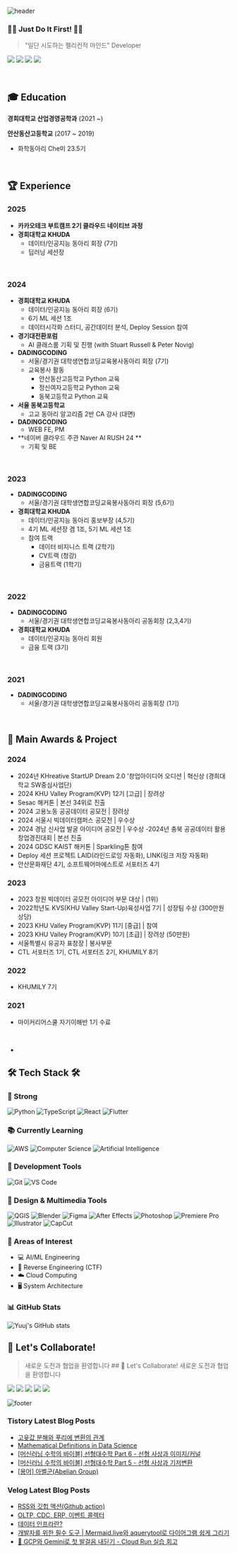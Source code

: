 ![header](https://capsule-render.vercel.app/api?type=waving&color=timeGradient&height=200&section=header&text=YujinJeong&fontSize=50&animation=fadeIn&desc=Pelican%20Mindset%20Developer%20🦈&descAlignY=70)

<div align="left">
  
  ### 🏃‍♀️ Just Do It First! 🏃‍♀️
  > "일단 시도하는 펠리컨적 마인드" Developer


<a href="https://github.com/YuujInJeong/" target="_blank"><img src="https://img.shields.io/badge/GitHub-181717?style=flat-square&logo=GitHub&logoColor=white"/></a>
<a href="https://www.instagram.com/dbwlswjd_/" target="_blank"><img src="https://img.shields.io/badge/Instagram-E4405F?style=flat-square&logo=Instagram&logoColor=white"/></a>
<a href="mailto:yujin010917@khu.ac.kr" target="_blank"><img src="https://img.shields.io/badge/yujin010917@khu.ac.kr-EA4335?style=flat-square&logo=Gmail&logoColor=white"/></a>
<a href="https://velog.io/@yujin_jeong/posts" target="_blank"><img src="https://img.shields.io/badge/Velog-3DDC84?style=flat-square&logo=Blogger&logoColor=white"/></a>
  
  <br>
  
  ## 🎓 Education
  
  **경희대학교 산업경영공학과** (2021 ~)
  
  **안산동산고등학교** (2017 ~ 2019)
  - 화학동아리 Che미 23.5기
  
  <br>

## 🏆 Experience

### 2025
- **카카오테크 부트캠프 2기 클라우드 네이티브 과정**
- **경희대학교 KHUDA** 
  - 데이터/인공지능 동아리 회장 (7기)
  - 딥러닝 세션장

<br>

### 2024
- **경희대학교 KHUDA** 
  - 데이터/인공지능 동아리 회장 (6기)
  - 6기 ML 세션 1조
  - 데이터시각화 스터디, 공간데이터 분석, Deploy Session 참여
- **경기대전환포럼**
  - AI 클래스룸 기획 및 진행 (with Stuart Russell & Peter Novig)
- **DADINGCODING**
  - 서울/경기권 대학생연합코딩교육봉사동아리 회장 (7기)
  - 교육봉사 활동
    - 안산동산고등학교 Python 교육
    - 정신여자고등학교 Python 교육
    - 동북고등학교 Python 교육
- **서울 동북고등학교** 
  - 고교 동아리 알고리즘 2반 CA 강사 (대면)
- **DADINGCODING**
  - WEB FE, PM
- **네이버 클라우드 주관 Naver AI RUSH 24 **
  - 기획 및 BE

<br>

### 2023
- **DADINGCODING**
  - 서울/경기권 대학생연합코딩교육봉사동아리 회장 (5,6기)
- **경희대학교 KHUDA**
  - 데이터/인공지능 동아리 홍보부장 (4,5기)
  - 4기 ML 세션장 겸 1조, 5기 ML 세션 1조
  - 참여 트랙
    - 데이터 비지니스 트랙 (2학기)
    - CV트랙 (청강)
    - 금융트랙 (1학기)

<br>

### 2022
- **DADINGCODING**
  - 서울/경기권 대학생연합코딩교육봉사동아리 공동회장 (2,3,4기)
- **경희대학교 KHUDA**
  - 데이터/인공지능 동아리 회원
  - 금융 트랙 (3기)

<br>

### 2021
- **DADINGCODING**
  - 서울/경기권 대학생연합코딩교육봉사동아리 공동회장 (1기)

<br>

## 🏅 Main Awards & Project
### 2024
- 2024년 KHreative StartUP Dream 2.0 '창업아이디어 오디션 | 혁신상 (경희대학교 SW중심사업단)
- 2024 KHU Valley Program(KVP) 12기 [고급] | 장려상
- Sesac 해커톤 | 본선 34위로 진출
- 2024 고용노동 공공데이터 공모전 | 장려상
- 2024 서울시 빅데이터캠퍼스 공모전 | 우수상
- 2024 경남 신사업 발굴 아이디어 공모전 | 우수상
 -2024년 충북 공공데이터 활용 창업경진대회 | 본선 진출
- 2024 GDSC KAIST 해커톤 | Sparkling톤 참여
- Deploy 세션 프로젝트 LAID(라인드로잉 자동화), LINK(링크 저장 자동화)
- 안산문화재단 4기, 소프트웨어마에스트로 서포터즈 4기

  
### 2023
- 2023 창원 빅데이터 공모전 아이디어 부문 대상 | (1위)
- 2022학년도 KVS(KHU Valley Start-Up)육성사업 7기 | 성장팀 수상 (300만원 상당)
- 2023 KHU Valley Program(KVP) 11기 [중급] | 참여
- 2023 KHU Valley Program(KVP) 10기 [초급] | 장려상 (50만원)
- 서울특별시 유공자 표창장 | 봉사부문 
- CTL 서포터즈 1기, CTL 서포터즈 2기, KHUMILY 8기

### 2022
- KHUMILY 7기

### 2021
- 마이커리어스쿨 자기이해반 1기 수료



<br>


- 

  ## 🛠 Tech Stack 🛠
  
  ### 💪 Strong
  ![Python](https://img.shields.io/badge/Python-3776AB?style=flat-square&logo=Python&logoColor=white)
  ![TypeScript](https://img.shields.io/badge/TypeScript-3178C6?style=flat-square&logo=typescript&logoColor=white)
  ![React](https://img.shields.io/badge/React-61DAFB?style=flat-square&logo=React&logoColor=black)
  ![Flutter](https://img.shields.io/badge/Flutter-02569B?style=flat-square&logo=flutter&logoColor=white)
  
  ### 📚 Currently Learning
  ![AWS](https://img.shields.io/badge/AWS-232F3E?style=flat-square&logo=amazon-aws&logoColor=white)
  ![Computer Science](https://img.shields.io/badge/Computer%20Science-FF6B6B?style=flat-square&logo=canonical&logoColor=white)
  ![Artificial Intelligence](https://img.shields.io/badge/Artificial%20Intelligence-00B2FF?style=flat-square&logo=ai&logoColor=white)
  
  ### 🔨 Development Tools
  ![Git](https://img.shields.io/badge/Git-F05032?style=flat-square&logo=git&logoColor=white)
  ![VS Code](https://img.shields.io/badge/VS%20Code-007ACC?style=flat-square&logo=visual-studio-code&logoColor=white)
  
  ### 🎨 Design & Multimedia Tools
  ![QGIS](https://img.shields.io/badge/QGIS-589632?style=flat-square&logo=qgis&logoColor=white)
  ![Blender](https://img.shields.io/badge/Blender-F5792A?style=flat-square&logo=blender&logoColor=white)
  ![Figma](https://img.shields.io/badge/Figma-F24E1E?style=flat-square&logo=figma&logoColor=white)
  ![After Effects](https://img.shields.io/badge/After%20Effects-9999FF?style=flat-square&logo=adobe-after-effects&logoColor=white)
  ![Photoshop](https://img.shields.io/badge/Photoshop-31A8FF?style=flat-square&logo=adobe-photoshop&logoColor=white)
  ![Premiere Pro](https://img.shields.io/badge/Premiere%20Pro-9999FF?style=flat-square&logo=adobe-premiere-pro&logoColor=white)
  ![Illustrator](https://img.shields.io/badge/Illustrator-FF9A00?style=flat-square&logo=adobe-illustrator&logoColor=white)
  ![CapCut](https://img.shields.io/badge/CapCut-000000?style=flat-square&logo=capcut&logoColor=white)
  
  ### 👀 Areas of Interest
  - 💻 AI/ML Engineering
  - 🔐 Reverse Engineering (CTF)
  - ☁️ Cloud Computing
  - 🖥️ System Architecture
  
  ### 📊 GitHub Stats
  ![Yuuj's GitHub stats](https://github-readme-stats.vercel.app/api?username=YuujInJeong&show_icons=true&theme=radical)
  <btr>
  
  ## 🤝 Let's Collaborate!
  > 새로운 도전과 협업을 환영합니다
    ## 🤝 Let's Collaborate!
> 새로운 도전과 협업을 환영합니다
> 
<a href="https://github.com/YuujInJeong/" target="_blank"><img src="https://img.shields.io/badge/GitHub-181717?style=flat-square&logo=GitHub&logoColor=white"/></a>
<a href="https://www.instagram.com/dbwlswjd_/" target="_blank"><img src="https://img.shields.io/badge/Instagram-E4405F?style=flat-square&logo=Instagram&logoColor=white"/></a>
<a href="mailto:yujin010917@khu.ac.kr" target="_blank"><img src="https://img.shields.io/badge/yujin010917@khu.ac.kr-EA4335?style=flat-square&logo=Gmail&logoColor=white"/></a>
<a href="https://velog.io/@yujin_jeong/posts" target="_blank"><img src="https://img.shields.io/badge/Velog-3DDC84?style=flat-square&logo=Blogger&logoColor=white"/></a>
<a href="https://realalpaca01.tistory.com/" target="_blank"><img src="https://img.shields.io/badge/Tistory-000000?style=flat-square&logo=Tistory&logoColor=white"/></a>

    
</div>

![footer](https://capsule-render.vercel.app/api?type=waving&color=timeGradient&height=100&section=footer)

### Tistory Latest Blog Posts

- [고윳값 분해와 푸리에 변환의 관계](https://realalpaca01.tistory.com/entry/%EA%B3%A0%EC%9C%B3%EA%B0%92-%EB%B6%84%ED%95%B4%EC%99%80-%ED%91%B8%EB%A6%AC%EC%97%90-%EB%B3%80%ED%99%98%EC%9D%98-%EA%B4%80%EA%B3%84)
- [Mathematical Definitions in Data Science](https://realalpaca01.tistory.com/entry/Mathematical-Definitions-in-Data-Science)
- [[머신러닝 수학의 바이블] 선형대수학 Part 6 - 선형 사상과 이미지/커널](https://realalpaca01.tistory.com/entry/%EB%A8%B8%EC%8B%A0%EB%9F%AC%EB%8B%9D-%EC%88%98%ED%95%99%EC%9D%98-%EB%B0%94%EC%9D%B4%EB%B8%94-%EC%84%A0%ED%98%95%EB%8C%80%EC%88%98%ED%95%99-Part-6-%EC%84%A0%ED%98%95-%EC%82%AC%EC%83%81%EA%B3%BC-%EC%9D%B4%EB%AF%B8%EC%A7%80%EC%BB%A4%EB%84%90)
- [[머신러닝 수학의 바이블] 선형대수학 Part 5 - 선형 사상과 기저변환](https://realalpaca01.tistory.com/entry/%EB%A8%B8%EC%8B%A0%EB%9F%AC%EB%8B%9D-%EC%88%98%ED%95%99%EC%9D%98-%EB%B0%94%EC%9D%B4%EB%B8%94-%EC%84%A0%ED%98%95%EB%8C%80%EC%88%98%ED%95%99-Part-5-%EC%84%A0%ED%98%95-%EC%82%AC%EC%83%81%EA%B3%BC-%EA%B8%B0%EC%A0%80%EB%B3%80%ED%99%98)
- [[용어] 아벨군(Abelian Group)](https://realalpaca01.tistory.com/entry/%EC%9A%A9%EC%96%B4-%EC%95%84%EB%B2%A8%EA%B5%B0Abelian-Group)

### Velog Latest Blog Posts

- [RSS와 깃헙 액션(Github action)](https://velog.io/@yujin_jeong/RSS%EC%99%80-%EA%B9%83%ED%97%99-%EC%95%A1%EC%85%98Github-action)
- [OLTP, CDC, ERP, 이벤트 콜렉터](https://velog.io/@yujin_jeong/OLTP-CDC-ERP-%EC%9D%B4%EB%B2%A4%ED%8A%B8-%EC%BD%9C%EB%A0%89%ED%84%B0)
- [데이터 인프라란?](https://velog.io/@yujin_jeong/%EB%8D%B0%EC%9D%B4%ED%84%B0-%EC%9D%B8%ED%94%84%EB%9D%BC%EB%9E%80)
- [개발자를 위한 필수 도구 | Mermaid.live와 aquerytool로 다이어그램 쉽게 그리기](https://velog.io/@yujin_jeong/mermaidaquerytool)
- [🚀 GCP와 Gemini로 첫 발걸음 내딛기 - Cloud Run 실습 회고](https://velog.io/@yujin_jeong/GCP%EC%99%80-Gemini%EB%A1%9C-%EC%B2%AB-%EB%B0%9C%EA%B1%B8%EC%9D%8C-%EB%82%B4%EB%94%9B%EA%B8%B0-Cloud-Run-%EC%8B%A4%EC%8A%B5-%ED%9A%8C%EA%B3%A0)
